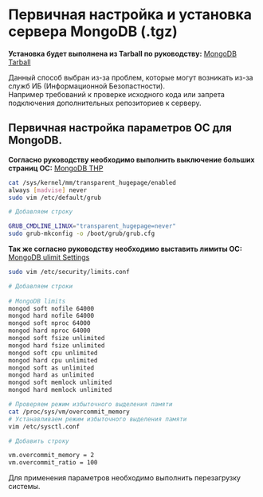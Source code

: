 # Первичная настройка и установка сервера MongoDB (.tgz)
**Установка будет выполнена из Tarball по руководству:** [MongoDB Tarball](https://www.mongodb.com/docs/manual/tutorial/install-mongodb-on-ubuntu-tarball/)

Данный способ выбран из-за проблем, которые могут возникать из-за служб ИБ (Информационной Безопастности).  
Например требований к проверке исходного кода или запрета подключения дополнительных репозиториев к серверу.

## Первичная настройка параметров ОС для MongoDB.
**Согласно руководству необходимо выполнить выключение больших страниц ОС:** [MongoDB THP](https://www.mongodb.com/docs/manual/tutorial/transparent-huge-pages/)
```bash
cat /sys/kernel/mm/transparent_hugepage/enabled
always [madvise] never
sudo vim /etc/default/grub

# Добавляем строку

GRUB_CMDLINE_LINUX="transparent_hugepage=never"
sudo grub-mkconfig -o /boot/grub/grub.cfg
```
**Так же согласно руководству необходимо выставить лимиты ОС:** [MongoDB ulimit Settings](https://www.mongodb.com/docs/manual/reference/ulimit/)
```bash
sudo vim /etc/security/limits.conf

# Добавляем строки
  
# MongoDB limits
mongod soft nofile 64000
mongod hard nofile 64000
mongod soft nproc 64000 
mongod hard nproc 64000
mongod soft fsize unlimited
mongod hard fsize unlimited
mongod soft cpu unlimited
mongod hard cpu unlimited
mongod soft as unlimited
mongod hard as unlimited
mongod soft memlock unlimited
mongod hard memlock unlimited
```
```bash
# Проверяем режим избыточного выделения памяти
cat /proc/sys/vm/overcommit_memory
# Устанавливаем режим избыточного выделения памяти
vim /etc/sysctl.conf

# Добавить строку

vm.overcommit_memory = 2
vm.overcommit_ratio = 100
```
Для применения параметров необходимо выполнить перезагрузку системы.
